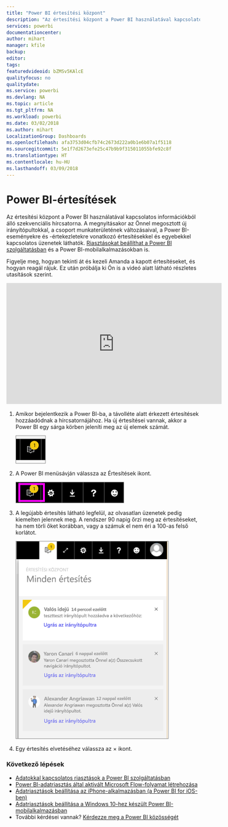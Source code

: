 ```yaml
---
title: "Power BI értesítési központ"
description: "Az értesítési központ a Power BI használatával kapcsolatos információkból álló szekvenciális hírcsatorna."
services: powerbi
documentationcenter: 
author: mihart
manager: kfile
backup: 
editor: 
tags: 
featuredvideoid: bZMSv5KAlcE
qualityfocus: no
qualitydate: 
ms.service: powerbi
ms.devlang: NA
ms.topic: article
ms.tgt_pltfrm: NA
ms.workload: powerbi
ms.date: 03/02/2018
ms.author: mihart
LocalizationGroup: Dashboards
ms.openlocfilehash: afa3753d04cfb74c2673d222a0b1e6b07a1f5118
ms.sourcegitcommit: 5e1f7d2673efe25c47b9b9f315011055bfe92c8f
ms.translationtype: HT
ms.contentlocale: hu-HU
ms.lasthandoff: 03/09/2018
---
```

# <a name="power-bi-notifications"></a>Power BI-értesítések
Az értesítési központ a Power BI használatával kapcsolatos információkból álló szekvenciális hírcsatorna. A megnyitásakor az Önnel megosztott új irányítópultokkal, a csoport munkaterületének változásaival, a Power BI-eseményekre és -értekezletekre vonatkozó értesítésekkel és egyebekkel kapcsolatos üzenetek láthatók. [Riasztásokat beállíthat a Power BI szolgáltatásban](service-set-data-alerts.md) és a Power BI-mobilalkalmazásokban is.

Figyelje meg, hogyan tekinti át és kezeli Amanda a kapott értesítéseket, és hogyan reagál rájuk. Ez után próbálja ki Ön is a videó alatt látható részletes utasítások szerint.

<iframe width="560" height="315" src="https://www.youtube.com/embed/bZMSv5KAlcE" frameborder="0" allowfullscreen></iframe>


1. Amikor bejelentkezik a Power BI-ba, a távolléte alatt érkezett értesítések hozzáadódnak a hírcsatornájához. Ha új értesítései vannak, akkor a Power BI egy sárga körben jeleníti meg az új elemek számát.
   
   ![új értesítés ikon](media/service-notification-center/power-bi-new-notification.png)
2. A Power BI menüsávján válassza az Értesítések ikont.
   
   ![a felső menüsáv a kijelölt Értesítések ikonnal](media/service-notification-center/power-bi-notifications-icon.png)
3. A legújabb értesítés látható legfelül, az olvasatlan üzenetek pedig kiemelten jelennek meg. A rendszer 90 napig őrzi meg az értesítéseket, ha nem törli őket korábban, vagy a számuk el nem éri a 100-as felső korlátot.
   
   ![Értesítési központ](media/service-notification-center/power-bi-notifications.png)
4. Egy értesítés elvetéséhez válassza az × ikont.

### <a name="next-steps"></a>Következő lépések
* [Adatokkal kapcsolatos riasztások a Power BI szolgáltatásban](service-set-data-alerts.md)
* [Power BI-adatriasztás által aktivált Microsoft Flow-folyamat létrehozása](service-flow-integration.md)
* [Adatriasztások beállítása az iPhone-alkalmazásban (a Power BI for iOS-ben)](mobile-set-data-alerts-in-the-mobile-apps.md)
* [Adatriasztások beállítása a Windows 10-hez készült Power BI-mobilalkalmazásban](mobile-set-data-alerts-in-the-mobile-apps.md)
* További kérdései vannak? [Kérdezze meg a Power BI közösségét](http://community.powerbi.com/)

